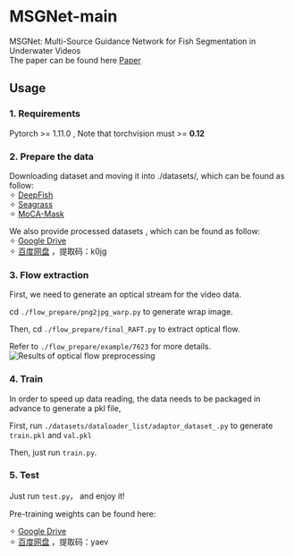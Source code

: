 # MSGNet-main
MSGNet: Multi-Source Guidance Network for Fish Segmentation in Underwater Videos  
The paper can be found here [Paper](https://zhuanlan.zhihu.com/)
## Usage
### 1. Requirements  
Pytorch >= 1.11.0 , Note that torchvision must >= **0.12**
### 2. Prepare the data
Downloading dataset and moving it into ./datasets/, which can be found as follow:  
✧ [DeepFish](https://alzayats.github.io/DeepFish/)  
✧ [Seagrass](https://doi.pangaea.de/10.1594/PANGAEA.926930)  
✧ [MoCA-Mask](https://xueliancheng.github.io/SLT-Net-project/)  

We also provide processed datasets , which can be found as follow:   
✧ [Google Drive](https://drive.google.com/file/d/1vcxuW0Erxhk2X5K9HdKrl3ap-GUMqPho/view?usp=sharing)  
✧ [百度网盘](https://pan.baidu.com/s/1pAOLFxF1OL3KJhDd8QkYiA)  ，提取码：k0jg
### 3. Flow extraction
First, we need to generate an optical stream for the video data.
  
cd `./flow_prepare/png2jpg_warp.py` to generate wrap image.  

Then, cd `./flow_prepare/final_RAFT.py` to extract optical flow.  

Refer to `./flow_prepare/example/7623` for more details.  
![Results of optical flow preprocessing](https://github.com/zp19990818/MSGNet-main/assets/53686038/2d236c28-25e6-451a-b83f-25205f75e565)

### 4. Train 
In order to speed up data reading, the data needs to be packaged in advance to generate a pkl file,   

First, run `./datasets/dataloader_list/adaptor_dataset_.py` to generate `train.pkl` and `val.pkl`  

Then, just run `train.py`.

### 5. Test 
Just run `test.py`， and enjoy it!  

Pre-training weights can be found here:  

✧ [Google Drive](https://drive.google.com/file/d/1nkKitUxrFdJjklX-7fYcLxp6Z5iKcmls/view?usp=sharing)  
✧ [百度网盘](https://pan.baidu.com/s/1FMFMTfBaFlCUceCVRlC-aw)  ，提取码：yaev
